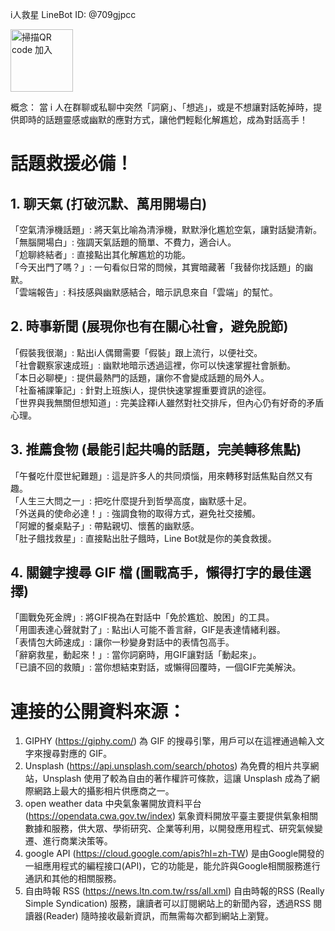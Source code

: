 i人救星
LineBot ID: @709gjpcc 



<img src="https://github.com/user-attachments/assets/ac7ce86b-b69b-4b00-932d-0eaffb13e9ee" alt="掃描QR code 加入" style="width: 100px; height: auto;">

概念： 當 i 人在群聊或私聊中突然「詞窮」、「想逃」，或是不想讓對話乾掉時，提供即時的話題靈感或幽默的應對方式，讓他們輕鬆化解尷尬，成為對話高手！
# 話題救援必備！
## 1. 聊天氣 (打破沉默、萬用開場白)
「空氣清淨機話題」: 將天氣比喻為清淨機，默默淨化尷尬空氣，讓對話變清新。  
「無腦開場白」: 強調天氣話題的簡單、不費力，適合i人。  
「尬聊終結者」: 直接點出其化解尷尬的功能。  
「今天出門了嗎？」: 一句看似日常的問候，其實暗藏著「我替你找話題」的幽默。  
「雲端報告」: 科技感與幽默感結合，暗示訊息來自「雲端」的幫忙。  
## 2. 時事新聞 (展現你也有在關心社會，避免脫節)
「假裝我很潮」: 點出i人偶爾需要「假裝」跟上流行，以便社交。  
「社會觀察家速成班」: 幽默地暗示透過這裡，你可以快速掌握社會脈動。  
「本日必聊梗」: 提供最熱門的話題，讓你不會變成話題的局外人。  
「社畜補課筆記」: 針對上班族i人，提供快速掌握重要資訊的途徑。  
「世界與我無關但想知道」: 完美詮釋i人雖然對社交排斥，但內心仍有好奇的矛盾心理。  
## 3. 推薦食物 (最能引起共鳴的話題，完美轉移焦點)
「午餐吃什麼世紀難題」: 這是許多人的共同煩惱，用來轉移對話焦點自然又有趣。  
「人生三大問之一」: 把吃什麼提升到哲學高度，幽默感十足。  
「外送員的使命必達！」: 強調食物的取得方式，避免社交接觸。  
「阿嬤的餐桌點子」: 帶點親切、懷舊的幽默感。  
「肚子餓找救星」: 直接點出肚子餓時，Line Bot就是你的美食救援。  
## 4. 關鍵字搜尋 GIF 檔 (圖戰高手，懶得打字的最佳選擇)
「圖戰免死金牌」: 將GIF視為在對話中「免於尷尬、脫困」的工具。  
「用圖表達心聲就對了」: 點出i人可能不善言辭，GIF是表達情緒利器。  
「表情包大師速成」: 讓你一秒變身對話中的表情包高手。  
「辭窮救星，動起來！」: 當你詞窮時，用GIF讓對話「動起來」。  
「已讀不回的救贖」: 當你想結束對話，或懶得回覆時，一個GIF完美解決。  

# 連接的公開資料來源：
1. GIPHY (https://giphy.com/)
   為 GIF 的搜尋引擎，用戶可以在這裡通過輸入文字來搜尋對應的 GIF。
2. Unsplash (https://api.unsplash.com/search/photos)
   為免費的相片共享網站，Unsplash 使用了較為自由的著作權許可條款，這讓 Unsplash 成為了網際網路上最大的攝影相片供應商之一。
3. open weather data 中央氣象署開放資料平台 (https://opendata.cwa.gov.tw/index)
   氣象資料開放平臺主要提供氣象相關數據和服務，供大眾、學術研究、企業等利用，以開發應用程式、研究氣候變遷、進行商業決策等。
4. google API (https://cloud.google.com/apis?hl=zh-TW)
   是由Google開發的一組應用程式的編程接口(API)，它的功能是，能允許與Google相關服務進行通訊和其他的相關服務。
5. 自由時報 RSS (https://news.ltn.com.tw/rss/all.xml)
    自由時報的RSS (Really Simple Syndication) 服務，讓讀者可以訂閱網站上的新聞內容，透過RSS 閱讀器(Reader) 隨時接收最新資訊，而無需每次都到網站上瀏覽。 
